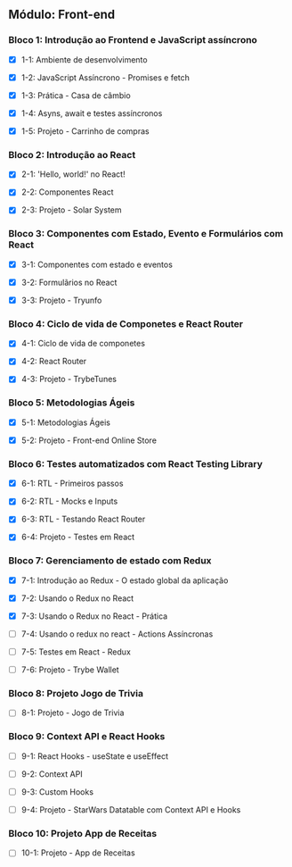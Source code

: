 ## Módulo: Front-end

### Bloco 1: Introdução ao Frontend e JavaScript assíncrono

- [X] 1-1: Ambiente de desenvolvimento

- [X] 1-2:  JavaScript Assíncrono - Promises e fetch

- [X] 1-3: Prática - Casa de câmbio

- [X] 1-4: Asyns, await e testes assíncronos

- [X] 1-5: Projeto - Carrinho de compras

### Bloco 2: Introdução ao React

- [X] 2-1: 'Hello, world!' no React!

- [X] 2-2:  Componentes React

- [X] 2-3: Projeto - Solar System

### Bloco 3: Componentes com Estado, Evento e Formulários com React

- [X] 3-1: Componentes com estado e eventos

- [X] 3-2:  Formulãrios no React

- [X] 3-3: Projeto - Tryunfo

### Bloco 4: Ciclo de vida de Componetes e React Router

- [X] 4-1: Ciclo de vida de componetes

- [X] 4-2:  React Router

- [X] 4-3: Projeto - TrybeTunes

### Bloco 5: Metodologias Ágeis

- [X] 5-1: Metodologias Ágeis

- [X] 5-2: Projeto - Front-end Online Store

### Bloco 6: Testes automatizados com React Testing Library

- [X] 6-1: RTL - Primeiros passos

- [X] 6-2: RTL - Mocks e Inputs

- [X] 6-3: RTL - Testando React Router

- [X] 6-4: Projeto - Testes em React

### Bloco 7: Gerenciamento de estado com Redux


- [X] 7-1: Introdução ao Redux - O estado global da aplicação

- [X] 7-2: Usando o Redux no React

- [X] 7-3: Usando o Redux no React - Prática

- [ ] 7-4: Usando o redux no react - Actions Assíncronas

- [ ] 7-5: Testes em React - Redux

- [ ] 7-6: Projeto - Trybe Wallet

### Bloco 8: Projeto Jogo de Trivia

- [ ] 8-1: Projeto - Jogo de Trivia

### Bloco 9: Context API e React Hooks

- [ ] 9-1: React Hooks - useState e useEffect

- [ ] 9-2: Context API

- [ ] 9-3: Custom Hooks

- [ ] 9-4: Projeto - StarWars Datatable com Context API e Hooks

### Bloco 10: Projeto App de Receitas

- [ ] 10-1: Projeto - App de Receitas